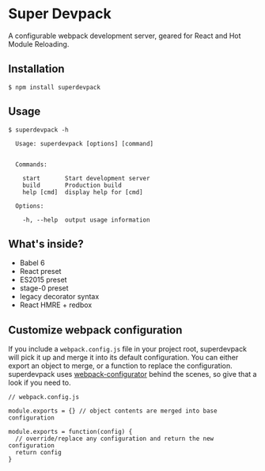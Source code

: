 # Super Devpack

A configurable webpack development server, geared for React and Hot Module Reloading.

## Installation

```
$ npm install superdevpack
```

## Usage

```
$ superdevpack -h

  Usage: superdevpack [options] [command]


  Commands:

    start       Start development server
    build       Production build
    help [cmd]  display help for [cmd]

  Options:

    -h, --help  output usage information
```

## What's inside?

* Babel 6
* React preset
* ES2015 preset
* stage-0 preset
* legacy decorator syntax
* React HMRE + redbox

## Customize webpack configuration

If you include a `webpack.config.js` file in your project root, superdevpack will pick it up and merge it into its default configuration. You can either export an object to merge, or a function to replace the configuration. superdevpack uses [webpack-configurator](https://github.com/lewie9021/webpack-configurator) behind the scenes, so give that a look if you need to.

```
// webpack.config.js

module.exports = {} // object contents are merged into base configuration

module.exports = function(config) {
  // override/replace any configuration and return the new configuration
  return config
}
```
